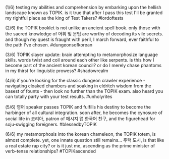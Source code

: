 (1/6) testing my abilities and comprehension by embarking upon the hellish landscape known as TOPIK. is it true that after I pass this test I'll be granted my rightful place as the king of Test Takers? #lordoftests 

(2/6) the TOPIK booklet is not unlike an ancient spell book. only those with the sacred knowledge of 어휘 및 문법 are worthy of decoding its vile secrets. and though my quest is fraught with peril, I march forward, ever faithful to the path I've chosen. #dungeonsofkorean

(3/6) TOPIK slayer update: brain attempting to metamorphosize language skills. words twist and coil around each other like serpents. is this how I become part of the ancient korean council? or do I merely chase phantoms in my thirst for linguistic prowess? #shadowrealm

(4/6) if you're looking for the classic dungeon crawler experience - navigating cloaked chambers and soaking in eldritch wisdom from the basest of founts - then look no further than the TOPIK exam. also heard you can totally party with your test results. #unholyrites

(5/6) 영어 speaker passes TOPIK and fulfills his destiny to become the harbinger of all cultural integration. soon after, he becomes the cynosure of social life in 코리아, patron of 메시지 앱 한국어 친구, and the figurehead for soju-swigging foreigners. #blessedbyTOPIK

(6/6) my metamorphosis into the korean chameleon, the TOPIK totem, is almost complete. yet, one innate question still remains... 주택 도시, is that like a real estate rap city? or is it just me, ascending as the prime minister of verb-tense relationships? #TOPIKascended